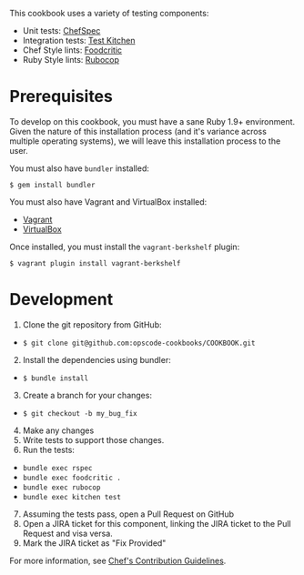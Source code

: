 This cookbook uses a variety of testing components:

- Unit tests: [ChefSpec](https://github.com/acrmp/chefspec)
- Integration tests: [Test Kitchen](https://github.com/opscode/test-kitchen)
- Chef Style lints: [Foodcritic](https://github.com/acrmp/foodcritic)
- Ruby Style lints: [Rubocop](https://github.com/bbatsov/rubocop)

# Prerequisites

To develop on this cookbook, you must have a sane Ruby 1.9+ environment. Given the nature of this installation process (and it's variance across multiple operating systems), we will leave this installation process to the user.

You must also have `bundler` installed:

    $ gem install bundler

You must also have Vagrant and VirtualBox installed:

- [Vagrant](https://vagrantup.com)
- [VirtualBox](https://virtualbox.org)

Once installed, you must install the `vagrant-berkshelf` plugin:

    $ vagrant plugin install vagrant-berkshelf

# Development

1. Clone the git repository from GitHub:
- `$ git clone git@github.com:opscode-cookbooks/COOKBOOK.git`
2. Install the dependencies using bundler:
- `$ bundle install`
3. Create a branch for your changes:
- `$ git checkout -b my_bug_fix`
4. Make any changes
5. Write tests to support those changes.
6. Run the tests:
- `bundle exec rspec`
- `bundle exec foodcritic .`
- `bundle exec rubocop`
- `bundle exec kitchen test`
7. Assuming the tests pass, open a Pull Request on GitHub
8. Open a JIRA ticket for this component, linking the JIRA ticket to the Pull Request and visa versa.
9. Mark the JIRA ticket as "Fix Provided"

For more information, see
[Chef's Contribution Guidelines](https://wiki.opscode.com/display/chef/How+to+Contribute).
